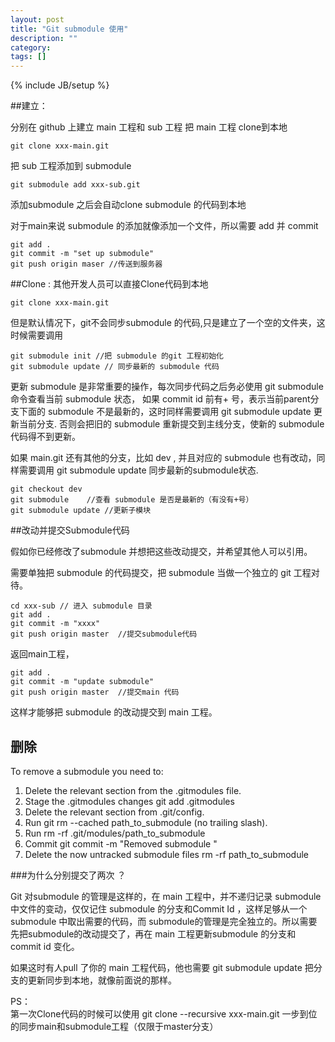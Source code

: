 ```yaml
---
layout: post
title: "Git submodule 使用"
description: ""
category: 
tags: []
---
```

{% include JB/setup %}



##建立：

分别在 github 上建立 main 工程和 sub 工程
把 main 工程 clone到本地

```
git clone xxx-main.git
```

把 sub 工程添加到 submodule

```
git submodule add xxx-sub.git
```

添加submodule 之后会自动clone submodule 的代码到本地

对于main来说 submodule 的添加就像添加一个文件，所以需要 add 并 commit 

```
git add .
git commit -m "set up submodule"
git push origin maser //传送到服务器
```

##Clone :
其他开发人员可以直接Clone代码到本地

```
git clone xxx-main.git
```

但是默认情况下，git不会同步submodule 的代码,只是建立了一个空的文件夹，这时候需要调用 

```
git submodule init //把 submodule 的git 工程初始化
git submodule update // 同步最新的 submodule 代码
```

更新 submodule 是非常重要的操作，每次同步代码之后务必使用 git submodule 命令查看当前 submodule 状态，
如果 commit id 前有+ 号，表示当前parent分支下面的 submodule 不是最新的，这时同样需要调用 git submodule update 
更新当前分支. 否则会把旧的 submodule 重新提交到主线分支，使新的 submodule 代码得不到更新。

如果 main.git 还有其他的分支，比如 dev , 并且对应的 submodule 也有改动，同样需要调用 git submodule update 同步最新的submodule状态.

```
git checkout dev
git submodule    //查看 submodule 是否是最新的（有没有+号）
git submodule update //更新子模块
```

##改动并提交Submodule代码

假如你已经修改了submodule 并想把这些改动提交，并希望其他人可以引用。

需要单独把 submodule 的代码提交，把 submodule 当做一个独立的 git 工程对待。

```
cd xxx-sub // 进入 submodule 目录
git add .
git commit -m "xxxx"
git push origin master	//提交submodule代码
```

返回main工程，

```
git add .
git commit -m "update submodule"
git push origin master	//提交main 代码
```

这样才能够把 submodule 的改动提交到 main 工程。

## 删除

To remove a submodule you need to:

1. Delete the relevant section from the .gitmodules file.
2. Stage the .gitmodules changes git add .gitmodules
3. Delete the relevant section from .git/config.
4. Run git rm --cached path_to_submodule (no trailing slash).
5. Run rm -rf .git/modules/path_to_submodule
6. Commit git commit -m "Removed submodule <name>"
7. Delete the now untracked submodule files rm -rf path_to_submodule

###为什么分别提交了两次 ？

Git 对submodule 的管理是这样的，在 main 工程中，并不递归记录 submodule 中文件的变动，仅仅记住 submodule 的分支和Commit Id ，这样足够从一个 submodule 中取出需要的代码，而 submodule的管理是完全独立的。所以需要先把submodule的改动提交了，再在 main 工程更新submodule 的分支和commit id 变化。

如果这时有人pull 了你的 main 工程代码，他也需要 git submodule update 把分支的更新同步到本地，就像前面说的那样。


PS：<br/>
第一次Clone代码的时候可以使用 git clone --recursive xxx-main.git 一步到位的同步main和submodule工程（仅限于master分支）















